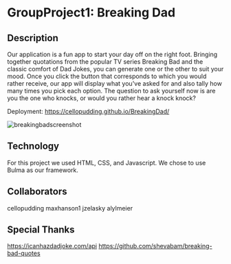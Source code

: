 # GroupProject1: Breaking Dad

## Description
Our application is a fun app to start your day off on the right foot. Bringing together quotations from the popular TV series Breaking Bad and the classic comfort of Dad Jokes, you can generate one or the other to suit your mood. Once you click the button that corresponds to which you would rather receive, our app will display what you've asked for and also tally how many times you pick each option. The question to ask yourself now is are you the one who knocks, or would you rather hear a knock knock?

Deployment: https://cellopudding.github.io/BreakingDad/

![breakingbadscreenshot](https://user-images.githubusercontent.com/117662089/213323704-c46a5854-4c71-4e9b-a547-f3ac4ff0c1bc.png)


## Technology
For this project we used HTML, CSS, and Javascript. We chose to use Bulma as our framework.

## Collaborators
cellopudding
maxhanson1
jzelasky
alylmeier

## Special Thanks 
https://icanhazdadjoke.com/api
https://github.com/shevabam/breaking-bad-quotes
